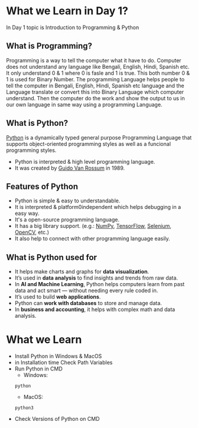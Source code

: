 # What we Learn in Day 1?
In Day 1 topic is Introduction to Programming & Python

## What is Programming?
Programming is a way to tell the computer what it have to do. Computer does not understand any language like Bengali, English, Hindi, Spanish etc. It only understand 0 & 1 where 0 is fasle and 1 is true. This both number 0 & 1 is used for Binary Number. The programming Language helps people to tell the computer in Bengali, English, Hindi, Spanish etc language and the Language translate or convert this into Binary Language which computer understand. Then the computer do the work and show the output to us in our own language in same way using a programming Language.

## What is Python?
[Python](https://www.python.org/) is a dynamically typed general purpose  Programming Language that supports object-oriented programming styles as well as a funcional programming styles.

- Python is interpreted & high level programming language.
- It was created by [Guido Van Rossum](https://en.wikipedia.org/wiki/Guido_van_Rossum) in 1989.

## Features of Python
- Python is simple & easy to understandable.
- It is interpreted & platform0independent which helps debugging in a easy way.
- It's a open-source programming language.
- It has a big library support. (e.g.: [NumPy](https://numpy.org/), [TensorFlow](https://www.tensorflow.org/), [Selenium](https://www.selenium.dev/), [OpenCV](https://opencv.org/), etc.)
- It also help to connect with other programming language easily.

## What is Python used for
- It helps make charts and graphs for **data visualization**.  
- It’s used in **data analysis** to find insights and trends from raw data.  
- In **AI and Machine Learning**, Python helps computers learn from past data and act smart — without needing every rule coded in.  
- It’s used to build **web applications**.  
- Python can **work with databases** to store and manage data.  
- In **business and accounting**, it helps with complex math and data analysis.

# What we Learn
- Install Python in Windows & MacOS
- in Installation time Check Path Variables
- Run Python in CMD
    - Windows:
    ```
    python
    ```
    - MacOS: 
    ```
    python3
    ```
- Check Versions of Python on CMD
